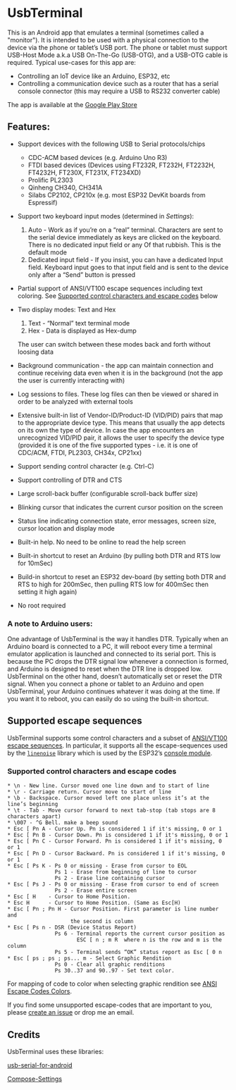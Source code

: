# UsbTerminal

This is an Android app that emulates a terminal (sometimes called a "monitor"). It is intended to be used with a physical connection to the device
via the phone or tablet’s USB port.
The phone or tablet must support USB-Host Mode a.k.a USB On-The-Go (USB-OTG),
and a USB-OTG cable is required.
Typical use-cases for this app are:
* Controlling an IoT device like an Arduino, ESP32, etc
* Controlling a communication device such as a router that has a serial console connector (this may require a USB to RS232 converter cable)

The app is available at the [Google Play Store](https://play.google.com/store/apps/details?id=com.liorhass.android.usbterminal.free)

## Features:
* Support devices with the following USB to Serial protocols/chips
  * CDC-ACM based devices (e.g. Arduino Uno R3)
  * FTDI based devices (Devices using FT232R, FT232H, FT2232H, FT4232H,
    FT230X, FT231X, FT234XD)
  * Prolific PL2303
  * Qinheng CH340, CH341A
  * Silabs CP2102, CP210x (e.g. most ESP32 DevKit boards from Espressif)
* Support two keyboard input modes (determined in _Settings_):
  1. Auto - Work as if you’re on a “real” terminal.
     Characters are sent to the serial device immediately as keys are
     clicked on the keyboard. There is no dedicated input field or any
     Of that rubbish. This is the default mode
  2. Dedicated input field - If you insist, you can have a dedicated
     Input field. Keyboard input goes to that input
     field and is sent to the device only after a “Send” button is pressed
* Partial support of ANSI/VT100 escape sequences including text coloring. See
  [Supported control characters and escape codes](#supported-characters-and-escape-sequences) below
* Two display modes: Text and Hex
  1. Text - “Normal” text terminal mode
  2. Hex - Data is displayed as Hex-dump
  
  The user can switch between these modes back and forth without loosing
  data
* Background communication - the app can maintain connection and
  continue receiving data even when it is in the background (not the app
  the user is currently interacting with)
* Log sessions to files. These log files can then be viewed or shared in
  order to be analyzed with external tools
* Extensive built-in list of Vendor-ID/Product-ID (VID/PID) pairs that
  map to the appropriate device type. This means that usually the app
  detects on its own the type of device. In case the app encounters an
  unrecognized VID/PID pair, it allows the user to specify the device
  type (provided it is one of the five supported types - i.e. it is 
  one of CDC/ACM, FTDI, PL2303, CH34x, CP21xx)
* Support sending control character (e.g. Ctrl-C)
* Support controlling of DTR and CTS
* Large scroll-back buffer (configurable scroll-back buffer size)
* Blinking cursor that indicates the current cursor position on the screen
* Status line indicating connection state, error messages, screen size,
  cursor location and display mode
* Built-in help. No need to be online to read the help screen
* Built-in shortcut to reset an Arduino (by pulling both DTR and RTS
  low for 10mSec)
* Build-in shortcut to reset an ESP32 dev-board (by setting both DTR and
  RTS to high for 200mSec, then pulling RTS low for 400mSec then setting
  it high again)
* No root required

### A note to Arduino users:
One advantage of UsbTerminal is the way it handles DTR. Typically when an
Arduino board is connected to a PC, it will reboot every time a terminal
emulator application is launched and connected to its serial port. This is
because the PC drops the DTR signal low whenever a connection is formed, and
Arduino is designed to reset when the DTR line is dropped low. UsbTerminal on
the other hand, doesn’t automatically set or reset the DTR signal. When you
connect a phone or tablet to an Arduino and open UsbTerminal, your Arduino
continues whatever it was doing at the time. If you want it to reboot, you can
easily do so using the built-in shortcut.

## Supported escape sequences
UsbTerminal supports some control characters and a subset of
[ANSI/VT100 escape sequences](https://en.wikipedia.org/wiki/ANSI_escape_code).
In particular, it supports all the escape-sequences used by the
[`linenoise`](https://github.com/antirez/linenoise) library which is used
by the ESP32’s [console module](https://docs.espressif.com/projects/esp-idf/en/latest/esp32/api-reference/system/console.html).

### Supported control characters and escape codes
```
* \n - New line. Cursor moved one line down and to start of line
* \r - Carriage return. Cursor move to start of line
* \b - Backspace. Cursor moved left one place unless it’s at the line’s beginning
* \t - Tab - Move cursor forward to next tab-stop (tab stops are 8 characters apart)
* \007 - ^G Bell. make a beep sound
* Esc [ Pn A - Cursor Up. Pn is considered 1 if it's missing, 0 or 1
* Esc [ Pn B - Cursor Down. Pn is considered 1 if it's missing, 0 or 1
* Esc [ Pn C - Cursor Forward. Pn is considered 1 if it's missing, 0 or 1
* Esc [ Pn D - Cursor Backward. Pn is considered 1 if it's missing, 0 or 1
* Esc [ Ps K - Ps 0 or missing - Erase from cursor to EOL
               Ps 1 - Erase from beginning of line to cursor
               Ps 2 - Erase line containing cursor
* Esc [ Ps J - Ps 0 or missing - Erase from cursor to end of screen
               Ps 2 - Erase entire screen
* Esc [ H    - Cursor to Home Position.
* Esc H      - Cursor to Home Position. (Same as Esc[H)
* Esc [ Pn ; Pn H - Cursor Position. First parameter is line number and
                    the second is column
* Esc [ Ps n - DSR (Device Status Report)
               Ps 6 - Terminal reports the current cursor position as
                      ESC [ n ; m R  where n is the row and m is the column
               Ps 5 - Terminal sends “OK” status report as Esc [ 0 n
* Esc [ ps ; ps ; ps... m - Select Graphic Rendition
               Ps 0 - Clear all graphic renditions
               Ps 30..37 and 90..97 - Set text color.
```
For mapping of code to color when selecting graphic rendition see
[ANSI Escape Codes Colors](https://en.wikipedia.org/wiki/ANSI_escape_code#Colors).

If you find some unsupported escape-codes that are important to you, please
[create an issue](https://github.com/liorhass/UsbTerminal/issues) or drop
me an email.


## Credits
UsbTerminal uses these libraries:

[usb-serial-for-android](https://github.com/mik3y/usb-serial-for-android)

[Compose-Settings](https://github.com/alorma/Compose-Settings)



<!--
Basic markdown syntax:
https://docs.github.com/en/get-started/writing-on-github/getting-started-with-writing-and-formatting-on-github/basic-writing-and-formatting-syntax
-->



